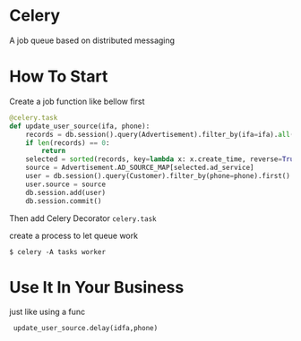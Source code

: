 # Celery

A job queue based on distributed messaging

# How To Start

Create a job function like bellow first

```python
@celery.task
def update_user_source(ifa, phone):
    records = db.session().query(Advertisement).filter_by(ifa=ifa).all()
    if len(records) == 0:
        return
    selected = sorted(records, key=lambda x: x.create_time, reverse=True)[0]
    source = Advertisement.AD_SOURCE_MAP[selected.ad_service]
    user = db.session().query(Customer).filter_by(phone=phone).first()
    user.source = source
    db.session.add(user)
    db.session.commit()

```

Then add Celery Decorator ``celery.task``

create a process to let queue work

```shell
$ celery -A tasks worker
```

# Use It In Your Business

just like using a func
```python
 update_user_source.delay(idfa,phone)
```

